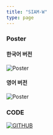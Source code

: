 ```yaml
---
title: "SIAM-W"
type: page
---
```


### Poster
#### 한국어 버전
![Poster](/image/SIAM-W/Poster_kr.jpg)   

#### 영어 버전
![Poster](/image/SIAM-W/Poster_en.jpg)

### CODE
[![GITHUB](/image/profile/github-mark.png)](https://github.com/hanja1500/SIAM-W.git)
